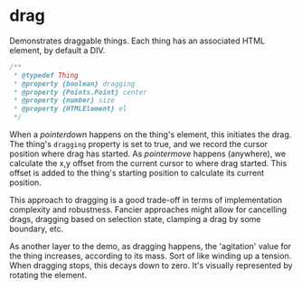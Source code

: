# drag

Demonstrates draggable things. Each thing has an associated HTML element, by default a DIV.

```js
/** 
 * @typedef Thing
 * @property {boolean} dragging
 * @property {Points.Point} center
 * @property {number} size
 * @property {HTMLElement} el
 */
```

When a _pointerdown_ happens on the thing's element, this initiates the drag. The thing's `dragging` property is set to true, and we record the cursor position where drag has started. As _pointermove_ happens (anywhere), we calculate the x,y offset from the current cursor to where drag started. This offset is added to the thing's starting position to calculate its current position.

This approach to dragging is a good trade-off in terms of implementation complexity and robustness. Fancier approaches might allow for cancelling drags, dragging based on selection state, clamping a drag by some boundary, etc.

As another layer to the demo, as dragging happens, the 'agitation' value for the thing increases, according to its mass. Sort of like winding up a tension. When dragging stops, this decays down to zero. It's visually represented by rotating the element.